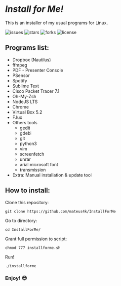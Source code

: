 # *Install for Me!*
This is an installer of my usual programs for Linux.

![issues](https://img.shields.io/github/issues/mateus4k/InstallForMe.svg)
![stars](https://img.shields.io/github/stars/mateus4k/InstallForMe.svg)
![forks](https://img.shields.io/github/forks/mateus4k/InstallForMe.svg)
![license](https://img.shields.io/badge/license-GNU-brightgreen.svg)

## Programs list:
  - Dropbox (Nautilus)
  - ffmpeg
  - PDF - Presenter Console
  - PSensor
  - Spotify
  - Sublime Text
  - Cisco Packet Tracer 7.1
  - Oh-My-Zsh
  - NodeJS LTS
  - Chrome
  - Virtual Box 5.2
  - F.lux
  - Others tools
    - gedit
    - gdebi
    - git
    - python3
    - vim
    - screenfetch
    - unrar
    - arial microsoft font
    - transmission
  - Extra: Manual installation & update tool

## How to install:
Clone this repository:
```
git clone https://github.com/mateus4k/InstallForMe
```

Go to directory:
```
cd InstallForMe/
```

Grant full permission to script:
```
chmod 777 installforme.sh
```

Run!
```
./installforme
```

### Enjoy! :sunglasses:
